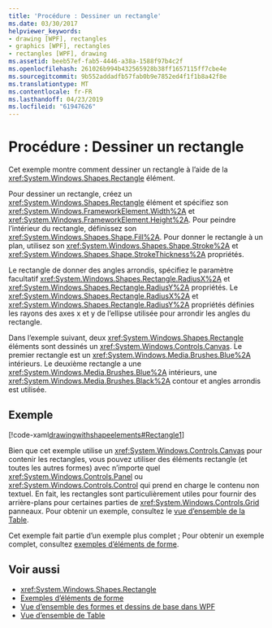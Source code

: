 ```yaml
---
title: 'Procédure : Dessiner un rectangle'
ms.date: 03/30/2017
helpviewer_keywords:
- drawing [WPF], rectangles
- graphics [WPF], rectangles
- rectangles [WPF], drawing
ms.assetid: beeb57ef-fab5-4446-a38a-1588f97b4c2f
ms.openlocfilehash: 261026b994b432565928b38ff1657115ff7cbe4e
ms.sourcegitcommit: 9b552addadfb57fab0b9e7852ed4f1f1b8a42f8e
ms.translationtype: MT
ms.contentlocale: fr-FR
ms.lasthandoff: 04/23/2019
ms.locfileid: "61947626"
---
```

# <a name="how-to-draw-a-rectangle"></a>Procédure : Dessiner un rectangle
Cet exemple montre comment dessiner un rectangle à l’aide de la <xref:System.Windows.Shapes.Rectangle> élément.  
  
 Pour dessiner un rectangle, créez un <xref:System.Windows.Shapes.Rectangle> élément et spécifiez son <xref:System.Windows.FrameworkElement.Width%2A> et <xref:System.Windows.FrameworkElement.Height%2A>. Pour peindre l’intérieur du rectangle, définissez son <xref:System.Windows.Shapes.Shape.Fill%2A>. Pour donner le rectangle à un plan, utilisez son <xref:System.Windows.Shapes.Shape.Stroke%2A> et <xref:System.Windows.Shapes.Shape.StrokeThickness%2A> propriétés.  
  
 Le rectangle de donner des angles arrondis, spécifiez le paramètre facultatif <xref:System.Windows.Shapes.Rectangle.RadiusX%2A> et <xref:System.Windows.Shapes.Rectangle.RadiusY%2A> propriétés. Le <xref:System.Windows.Shapes.Rectangle.RadiusX%2A> et <xref:System.Windows.Shapes.Rectangle.RadiusY%2A> propriétés définies les rayons des axes x et y de l’ellipse utilisée pour arrondir les angles du rectangle.  
  
 Dans l’exemple suivant, deux <xref:System.Windows.Shapes.Rectangle> éléments sont dessinés un <xref:System.Windows.Controls.Canvas>. Le premier rectangle est un <xref:System.Windows.Media.Brushes.Blue%2A> intérieurs. Le deuxième rectangle a une <xref:System.Windows.Media.Brushes.Blue%2A> intérieurs, une <xref:System.Windows.Media.Brushes.Black%2A> contour et angles arrondis est utilisée.  
  
## <a name="example"></a>Exemple  
 [!code-xaml[drawingwithshapeelements#Rectangle1](~/samples/snippets/csharp/VS_Snippets_Wpf/DrawingWithShapeElements/CS/rectangleexample.xaml#rectangle1)]  
  
 Bien que cet exemple utilise un <xref:System.Windows.Controls.Canvas> pour contenir les rectangles, vous pouvez utiliser des éléments rectangle (et toutes les autres formes) avec n’importe quel <xref:System.Windows.Controls.Panel> ou <xref:System.Windows.Controls.Control> qui prend en charge le contenu non textuel. En fait, les rectangles sont particulièrement utiles pour fournir des arrière-plans pour certaines parties de <xref:System.Windows.Controls.Grid> panneaux. Pour obtenir un exemple, consultez le [vue d’ensemble de la Table](../advanced/table-overview.md).  
  
 Cet exemple fait partie d’un exemple plus complet ; Pour obtenir un exemple complet, consultez [exemples d’éléments de forme](https://go.microsoft.com/fwlink/?LinkID=160037).  
  
## <a name="see-also"></a>Voir aussi

- <xref:System.Windows.Shapes.Rectangle>
- [Exemples d’éléments de forme](https://go.microsoft.com/fwlink/?LinkID=160037)
- [Vue d’ensemble des formes et dessins de base dans WPF](shapes-and-basic-drawing-in-wpf-overview.md)
- [Vue d’ensemble de Table](../advanced/table-overview.md)
